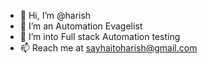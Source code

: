 - 👋 Hi, I’m @harish
- 👀 I’m an Automation Evagelist
- 🌱 I’m into Full stack Automation testing
- 📫 Reach me at sayhaitoharish@gmail.com

<!---
harishpatha/harishpatha is a ✨ special ✨ repository because its `README.md` (this file) appears on your GitHub profile.
You can click the Preview link to take a look at your changes.
--->
